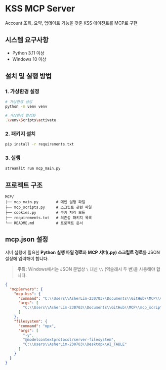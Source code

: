 # KSS MCP Server

Account 조회, 요약, 업데이트 기능을 갖춘 KSS 에이전트를 MCP로 구현

## 시스템 요구사항
- Python 3.11 이상
- Windows 10 이상

## 설치 및 실행 방법

### 1. 가상환경 설정
```bash
# 가상환경 생성
python -m venv venv

# 가상환경 활성화
.\venv\Scripts\activate
```

### 2. 패키지 설치
```bash
pip install -r requirements.txt
```

### 3. 실행
```bash
streamlit run mcp_main.py
```

## 프로젝트 구조
```
MCP/
├── mcp_main.py        # 메인 실행 파일
├── mcp_scripts.py     # 스크립트 관련 파일
├── cookies.py         # 쿠키 처리 모듈
├── requirements.txt   # 의존성 패키지 목록
└── README.md          # 프로젝트 문서
```

## mcp.json 설정 
서버 실행에 필요한 **Python 실행 파일 경로**와 **MCP 서버(.py) 스크립트 경로**를 JSON 설정에 입력해야 합니다.

> **주의:** Windows에서는 JSON 문법상 `\` 대신 `\\` (역슬래시 두 번)을 사용해야 합니다.

```json
{
  "mcpServers": {
    "mcp-kss": {
      "command": "C:\\Users\\AsherLim-230703\\Documents\\GitHub\\MCP\\venv\\Scripts\\python.exe",
      "args": [
        "C:\\Users\\AsherLim-230703\\Documents\\GitHub\\MCP\\mcp_scripts.py"
      ]
    },
    "filesystem": {
      "command": "npx",
      "args": [
        "-y",
        "@modelcontextprotocol/server-filesystem",
        "C:\\Users\\AsherLim-230703\\Desktop\\AI_TABLE"
      ]
    }
  }
}
```




